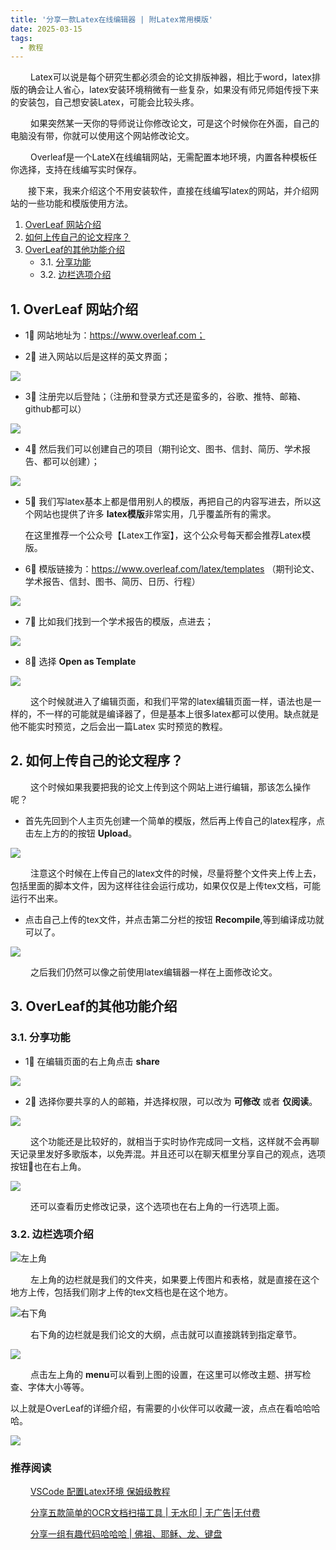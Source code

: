 ```yaml
---
title: '分享一款Latex在线编辑器 | 附Latex常用模版'
date: 2025-03-15
tags:
  - 教程
---
```




&emsp;&emsp; Latex可以说是每个研究生都必须会的论文排版神器，相比于word，latex排版的确会让人省心，latex安装环境稍微有一些复杂，如果没有师兄师姐传授下来的安装包，自己想安装Latex，可能会比较头疼。

&emsp;&emsp; 如果突然某一天你的导师说让你修改论文，可是这个时候你在外面，自己的电脑没有带，你就可以使用这个网站修改论文。

&emsp;&emsp; Overleaf是一个LateX在线编辑网站，无需配置本地环境，内置各种模板任你选择，支持在线编写实时保存。

&emsp;&emsp;接下来，我来介绍这个不用安装软件，直接在线编写latex的网站，并介绍网站的一些功能和模版使用方法。

<!-- vscode-markdown-toc -->
 1. [OverLeaf 网站介绍](#OverLeaf)
 2. [如何上传自己的论文程序？](#)
 3. [ OverLeaf的其他功能介绍](#OverLeaf-1)
	* 3.1. [分享功能](#-1)
	* 3.2. [边栏选项介绍](#-1)

<!-- vscode-markdown-toc-config
	numbering=true
	autoSave=true
	/vscode-markdown-toc-config -->
<!-- /vscode-markdown-toc -->

##  1. <a name='OverLeaf'></a>OverLeaf 网站介绍

- 1⃣️ 网站地址为：https://www.overleaf.com；

- 2⃣️ 进入网站以后是这样的英文界面；

![](https://mmbiz.qpic.cn/sz_mmbiz_png/WefE7OF5zK8mz5w0CHSOn181caRzHCcuhjzClg3XN66WEV1QuibdBVbibPrGsxXY89J1ia9gI6PesC0oZQ9z1FmcQ/0?wx_fmt=png)

- 3⃣️ 注册完以后登陆；（注册和登录方式还是蛮多的，谷歌、推特、邮箱、github都可以）
  
![](https://mmbiz.qpic.cn/sz_mmbiz_png/WefE7OF5zK8mz5w0CHSOn181caRzHCcuafF9atJ6wzf28SR7gbArkMD1XcgBx2IXNMI6nK2J18NicnT9TiciaicPjg/0?wx_fmt=png)

- 4⃣️ 然后我们可以创建自己的项目（期刊论文、图书、信封、简历、学术报告、都可以创建）；
  
![](https://mmbiz.qpic.cn/sz_mmbiz_png/WefE7OF5zK8mz5w0CHSOn181caRzHCcupUgdd9cuzQDUBr1tH0JOibYAibsSChevGiaBbHHgmRjKNUIeJAiaeDmd8g/0?wx_fmt=png)

- 5⃣️ 我们写latex基本上都是借用别人的模版，再把自己的内容写进去，所以这个网站也提供了许多 **latex模版**非常实用，几乎覆盖所有的需求。
  
  在这里推荐一个公众号【Latex工作室】，这个公众号每天都会推荐Latex模版。
  
- 6⃣️ 模版链接为：https://www.overleaf.com/latex/templates （期刊论文、学术报告、信封、图书、简历、日历、行程）

![](https://mmbiz.qpic.cn/sz_mmbiz_png/WefE7OF5zK8mz5w0CHSOn181caRzHCcu8T68aSq2ITNSecMQJf6TYibzzjbBiczicCLhFiam4d6L6X49Mx1UWGtxRg/0?wx_fmt=png)

- 7⃣️ 比如我们找到一个学术报告的模版，点进去；

![](https://mmbiz.qpic.cn/sz_mmbiz_png/WefE7OF5zK8mz5w0CHSOn181caRzHCcucy07qv4MZ9ECz3ZBtbHHEbLRnyadB2e1srPJqflXNKSQicCzMJ5KJqQ/0?wx_fmt=png)

- 8⃣️ 选择 **Open as Template**

![](https://mmbiz.qpic.cn/sz_mmbiz_png/WefE7OF5zK8mz5w0CHSOn181caRzHCcu4slpsMCmmYIck1zhcFibw116kTnxKH7AAiajQ6OPAEsp4iatW1P98fovA/0?wx_fmt=png)

&emsp;&emsp; 这个时候就进入了编辑页面，和我们平常的latex编辑页面一样，语法也是一样的，不一样的可能就是编译器了，但是基本上很多latex都可以使用。缺点就是他不能实时预览，之后会出一篇Latex 实时预览的教程。

##  2. <a name=''></a>如何上传自己的论文程序？

&emsp;&emsp; 这个时候如果我要把我的论文上传到这个网站上进行编辑，那该怎么操作呢？

- 首先先回到个人主页先创建一个简单的模版，然后再上传自己的latex程序，点击左上方的的按钮 **Upload**。

![](https://mmbiz.qpic.cn/sz_mmbiz_png/WefE7OF5zK8mz5w0CHSOn181caRzHCcuhPic2pkoxoAXia0XlqtIns1PsXOb60o4mWrbFKuzTiaibYM7CGd4vGQYSw/0?wx_fmt=png)

&emsp;&emsp; 注意这个时候在上传自己的latex文件的时候，尽量将整个文件夹上传上去，包括里面的脚本文件，因为这样往往会运行成功，如果仅仅是上传tex文档，可能运行不出来。



- 点击自己上传的tex文件，并点击第二分栏的按钮 **Recompile**,等到编译成功就可以了。

![](https://mmbiz.qpic.cn/sz_mmbiz_png/WefE7OF5zK8mz5w0CHSOn181caRzHCcuCYEoTJTECfJZMy01mIp6MVXefcQBpAfZZV6oZv4TQicEicHqNEf1wibzw/0?wx_fmt=png)

&emsp;&emsp; 之后我们仍然可以像之前使用latex编辑器一样在上面修改论文。

##  3. <a name='OverLeaf-1'></a> OverLeaf的其他功能介绍

###  3.1. <a name='-1'></a>分享功能

- 1⃣️ 在编辑页面的右上角点击 **share**

![](https://mmbiz.qpic.cn/sz_mmbiz_png/WefE7OF5zK8mz5w0CHSOn181caRzHCcudEib7NCcPIkE8Xj5IPI3AMQ6amyichTC2icQQ8sd3VPw5BQQDcKBNXFKg/0?wx_fmt=png)

- 2⃣️ 选择你要共享的人的邮箱，并选择权限，可以改为 **可修改** 或者 **仅阅读**。

![](https://mmbiz.qpic.cn/sz_mmbiz_png/WefE7OF5zK8mz5w0CHSOn181caRzHCcurFxLkTpFg5PRlwWfekZ9PUqicsc03nBolwQJvfwjCiae3TJwp1S1co4Q/0?wx_fmt=png)

&emsp;&emsp;  这个功能还是比较好的，就相当于实时协作完成同一文档，这样就不会再聊天记录里发好多歌版本，以免弄混。并且还可以在聊天框里分享自己的观点，选项按钮🔘也在右上角。

![](https://mmbiz.qpic.cn/sz_mmbiz_png/WefE7OF5zK8mz5w0CHSOn181caRzHCcuNQtuQJBDXs80bic4azmL5trLdyibGrkGb8rGicqHBTEWiaQJ7EyOFU2LeA/0?wx_fmt=png)

&emsp;&emsp;  还可以查看历史修改记录，这个选项也在右上角的一行选项上面。

###  3.2. <a name='-1'></a>边栏选项介绍

![左上角](https://mmbiz.qpic.cn/sz_mmbiz_png/WefE7OF5zK8mz5w0CHSOn181caRzHCcu5aI39kiaibheUibGvf4d1L4877cEvEIMicORCRlTevqvbicFwvkesiaoRkmg/0?wx_fmt=png)

&emsp;&emsp; 左上角的边栏就是我们的文件夹，如果要上传图片和表格，就是直接在这个地方上传，包括我们刚才上传的tex文档也是在这个地方。

![右下角](https://mmbiz.qpic.cn/sz_mmbiz_png/WefE7OF5zK8mz5w0CHSOn181caRzHCculrT2GOibl7ibmDnp4Ogiay3MARFoDK2e0G8kP1NX07UKuHoPylFj4bWEQ/0?wx_fmt=png)

&emsp;&emsp; 右下角的边栏就是我们论文的大纲，点击就可以直接跳转到指定章节。

![](https://mmbiz.qpic.cn/sz_mmbiz_png/WefE7OF5zK8mz5w0CHSOn181caRzHCcu1tOppWTbjBuLVf44lQb6fFCsHicvHAhw3Wa4va5HM6rh4aiaciarOibic8w/0?wx_fmt=png)

&emsp;&emsp; 点击左上角的 **menu**可以看到上图的设置，在这里可以修改主题、拼写检查、字体大小等等。

以上就是OverLeaf的详细介绍，有需要的小伙伴可以收藏一波，点点在看哈哈哈哈。

![](https://mmbiz.qpic.cn/sz_mmbiz_png/WefE7OF5zK9m9wbpQHiarJ1Zbt1eyKDfWEUmt6YHowBicSb5fIpr9q5AvWvK6xqJEDTs4vxqLicCeCg2sJiaZh7Ofg/0?wx_fmt=png)
### 推荐阅读

&emsp;&emsp;  [VSCode 配置Latex环境 保姆级教程](https://mp.weixin.qq.com/s?__biz=MzU1ODcwMDAwMw==&mid=2247486759&idx=1&sn=8989a47009c2f71aa3074ccc2ab52f11&chksm=fc23c9abcb5440bd6952b060b5d30c3b9ae3cda96f93f2667734118ab9ea693d175f9fb3f205&token=316230948&lang=zh_CN#rd)

&emsp;&emsp;  [分享五款简单的OCR文档扫描工具 | 无水印 | 无广告|无付费](https://mp.weixin.qq.com/s?__biz=MzU1ODcwMDAwMw==&mid=2247486805&idx=1&sn=2e4e481760a733c1ec10af7e1ba97496&chksm=fc23c9d9cb5440cfb705532f2b9aea836475624cfe3294baf08679938dda7c573d3e5623bfb2&token=316230948&lang=zh_CN#rd)

&emsp;&emsp;  [分享一组有趣代码哈哈哈 | 佛祖、耶稣、龙、键盘](https://mp.weixin.qq.com/s?__biz=MzU1ODcwMDAwMw==&mid=2247486962&idx=1&sn=db9259bcc3769bf6c6f3d82f63f83587&chksm=fc23c97ecb5440686088511d95f08ddeb76d4f3c6189e900cd7fb08882310c6111b1c91b6516&token=316230948&lang=zh_CN#rd)
